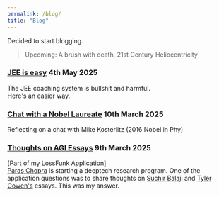```yaml
---
permalink: /blog/
title: "Blog"
---
```

Decided to start blogging.  

>Upcoming: A brush with death, 21st Century Heliocentricity

### [JEE is easy](./jee-is-easy) 4th May 2025  
The JEE coaching system is bullshit and harmful.  
Here's an easier way.

<!-- ### [Anecdotes on intelligence](./anecdotes-on-intelligence) 10th March 2025
Interesting stories of some of the smartest people I know -->

### [Chat with a Nobel Laureate](./chat-with-a-nobel-laureate) 10th March 2025
Reflecting on a chat with Mike Kosterlitz (2016 Nobel in Phy)

### [Thoughts on AGI Essays](./thoughts-on-AGI-essays) 9th March 2025 
[Part of my LossFunk Application]  
[Paras Chopra](https://invertedpassion.com/about/) is starting a deeptech research program. One of the application questions was to share thoughts on [Suchir Balaji](https://docs.google.com/document/d/1ItRqrpgQHJ05rQx0zc26t1_NgpUcw3znwTWpXxqH8uI/edit?tab=t.0#heading=h.qslpqdtnxw1r) and [Tyler Cowen's](https://marginalrevolution.com/marginalrevolution/2025/02/why-i-think-ai-take-off-is-relatively-slow.html) essays. This was my answer.

<!-- > Todo: Add thoughts about recent media - 3body, pantheon, seveneves. Add Paris trips (citymapper and stuff). What does ambition mean to me, what is my motivation, what are my strengths and weaknesses. What do I think about LLMs, AGI and what it means for society (human adaptability maxx, calculators) -->